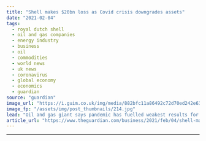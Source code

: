 ```yaml
---
title: "Shell makes $20bn loss as Covid crisis downgrades assets"
date: "2021-02-04"
tags: 
  - royal dutch shell
  - oil and gas companies
  - energy industry
  - business
  - oil
  - commodities
  - world news
  - uk news
  - coronavirus
  - global economy
  - economics
  - guardian
source: "guardian"
image_url: "https://i.guim.co.uk/img/media/882bfc11a86492c72d70ed242e637e6e35c49762/0_137_4123_2474/master/4123.jpg?width=460&quality=85&auto=format&fit=max&s=3b791c2e3fc44347116f23431139fd01"
image_fp: "/assets/img/post_thumbnails/214.jpg"
lead: "Oil and gas giant says pandemic has fuelled weakest results for two decadesRoyal Dutch Shell plunged to a loss of almost $20bn (£14.7bn) last year after the impact of the Covid-19 pandemic on the global oil market stripped about $22bn from the value ..."
article_url: "https://www.theguardian.com/business/2021/feb/04/shell-makes-20bn-loss-as-covid-crisis-downgrades-assets"
---
```


---
